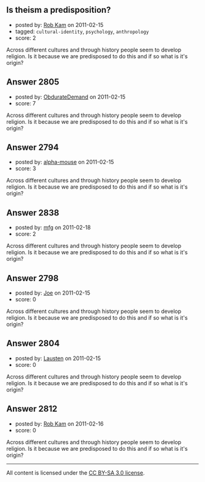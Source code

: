 ## Is theism a predisposition?

- posted by: [Rob Kam](https://stackexchange.com/users/-1/612-rob-kam) on 2011-02-15
- tagged: `cultural-identity`, `psychology`, `anthropology`
- score: 2

Across different cultures and through history people seem to develop religion. Is it because we are predisposed to do this and if so what is it's origin?


## Answer 2805

- posted by: [ObdurateDemand](https://stackexchange.com/users/-1/524-obduratedemand) on 2011-02-15
- score: 7

Across different cultures and through history people seem to develop religion. Is it because we are predisposed to do this and if so what is it's origin?


## Answer 2794

- posted by: [alpha-mouse](https://stackexchange.com/users/-1/231-alpha-mouse) on 2011-02-15
- score: 3

Across different cultures and through history people seem to develop religion. Is it because we are predisposed to do this and if so what is it's origin?


## Answer 2838

- posted by: [mfg](https://stackexchange.com/users/-1/135-mfg) on 2011-02-18
- score: 2

Across different cultures and through history people seem to develop religion. Is it because we are predisposed to do this and if so what is it's origin?


## Answer 2798

- posted by: [Joe](https://stackexchange.com/users/-1/1064-joe) on 2011-02-15
- score: 0

Across different cultures and through history people seem to develop religion. Is it because we are predisposed to do this and if so what is it's origin?


## Answer 2804

- posted by: [Lausten](https://stackexchange.com/users/-1/584-lausten) on 2011-02-15
- score: 0

Across different cultures and through history people seem to develop religion. Is it because we are predisposed to do this and if so what is it's origin?


## Answer 2812

- posted by: [Rob Kam](https://stackexchange.com/users/-1/612-rob-kam) on 2011-02-16
- score: 0

Across different cultures and through history people seem to develop religion. Is it because we are predisposed to do this and if so what is it's origin?



---

All content is licensed under the [CC BY-SA 3.0 license](https://creativecommons.org/licenses/by-sa/3.0/).
